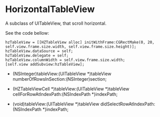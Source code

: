 HorizontalTableView
===================

A subclass of UITableView, that scroll horizontal.

See the code bellow:

    hzTableView = [[HZTableView alloc] initWithFrame:CGRectMake(0, 20, self.view.frame.size.width, self.view.frame.size.height)];
    hzTableView.dataSource = self;
    hzTableView.delegate = self;
    hzTableView.columnWidth = self.view.frame.size.width;
    [self.view addSubview:hzTableView];

- (NSInteger)tableView:(UITableView *)tableView numberOfRowsInSection:(NSInteger)section;
- (HZTableViewCell *)tableView:(UITableView *)tableView cellForRowAtIndexPath:(NSIndexPath *)indexPath;

- (void)tableView:(UITableView *)tableView didSelectRowAtIndexPath:(NSIndexPath *)indexPath;
